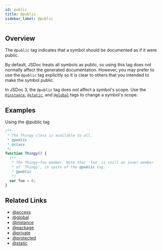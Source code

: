 ```yaml
---
id: public
title: @public
sidebar_label: @public
---
```


## Overview

The `@public` tag indicates that a symbol should be documented as if it were public.

By default, JSDoc treats all symbols as public, so using this tag does not normally affect the generated documentation. However, you may prefer to use the `@public` tag explicitly so it is clear to others that you intended to make the symbol public.

In JSDoc 3, the `@public` tag does _not_ affect a symbol's scope. Use the [`@instance`](./instance.md), [`@static`](./static.md), and [`@global`](./global.md) tags to change a symbol's scope.

## Examples

Using the @public tag

```js
/**
 * The Thingy class is available to all.
 * @public
 * @class
 */
function Thingy() {
  /**
   * The Thingy~foo member. Note that 'foo' is still an inner member
   * of 'Thingy', in spite of the @public tag.
   * @public
   */
  var foo = 0;
}
```

## Related Links

- [@access](./access.md)
- [@global](./global.md)
- [@instance](./instance.md)
- [@package](./package.md)
- [@private](./private.md)
- [@protected](./protected.md)
- [@static](./static.md)
